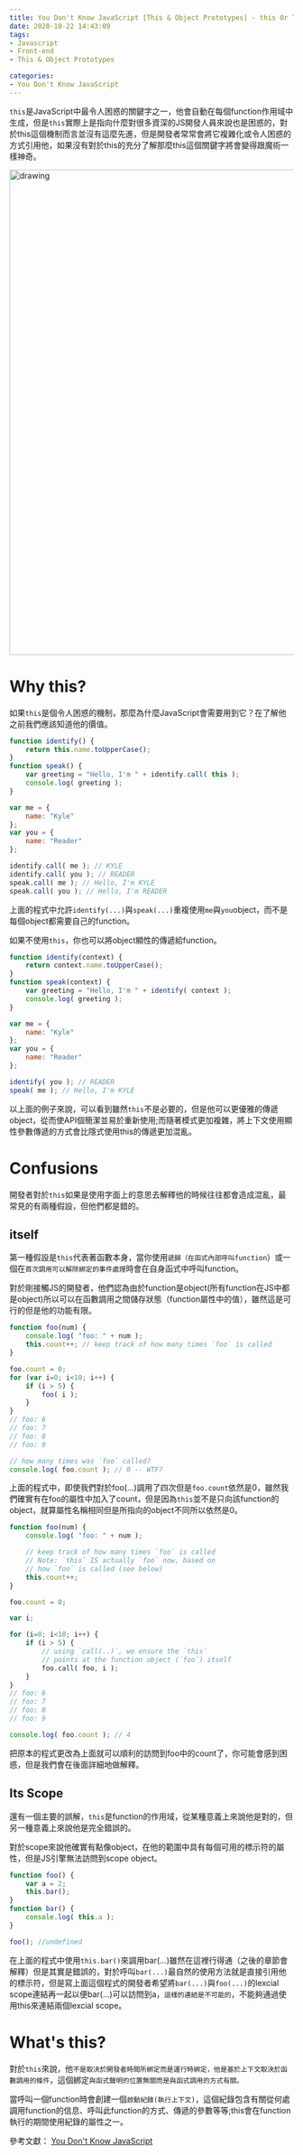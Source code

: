 ```yaml
---
title: You Don't Know JavaScript [This & Object Prototypes] - this Or That?
date: 2020-10-22 14:43:09
tags:
- Javascript
- Front-end
- This & Object Prototypes

categories:
- You Don't Know JavaScript
---
```


`this`是JavaScript中最令人困惑的關鍵字之一，他會自動在每個function作用域中生成，但是`this`實際上是指向什麼對很多資深的JS開發人員來說也是困惑的，對於this這個機制而言並沒有這麼先進，但是開發者常常會將它複雜化或令人困惑的方式引用他，如果沒有對於this的充分了解那麼this這個關鍵字將會變得跟魔術一樣神奇。

<img src="https://pbs.twimg.com/profile_images/950748274914447361/fo36NbaV_400x400.jpg" alt="drawing" width="860"/>

<!-- more -->

# Why this?
如果`this`是個令人困惑的機制，那麼為什麼JavaScript會需要用到它？在了解他之前我們應該知道他的價值。
```javascript
function identify() {
	return this.name.toUpperCase();
}
function speak() {
	var greeting = "Hello, I'm " + identify.call( this );
	console.log( greeting );
}

var me = {
	name: "Kyle"
};
var you = {
	name: "Reader"
};

identify.call( me ); // KYLE
identify.call( you ); // READER
speak.call( me ); // Hello, I'm KYLE
speak.call( you ); // Hello, I'm READER
```
上面的程式中允許`identify(...)`與`speak(...)`重複使用`me`與`you`object，而不是每個object都需要自己的function。

如果不使用`this`，你也可以將object顯性的傳遞給function。
```javascript
function identify(context) {
	return context.name.toUpperCase();
}
function speak(context) {
	var greeting = "Hello, I'm " + identify( context );
	console.log( greeting );
}

var me = {
	name: "Kyle"
};
var you = {
	name: "Reader"
};

identify( you ); // READER
speak( me ); // Hello, I'm KYLE
```
以上面的例子來說，可以看到雖然`this`不是必要的，但是他可以更優雅的傳遞object，從而使API個簡潔並易於重新使用;而隨著模式更加複雜，將上下文使用顯性參數傳遞的方式會比隱式使用this的傳遞更加混亂。

# Confusions
開發者對於`this`如果是使用字面上的意思去解釋他的時候往往都會造成混亂，最常見的有兩種假設，但他們都是錯的。

## itself
第一種假設是`this`代表著函數本身，當你使用`遞歸（在函式內部呼叫function`）或一個在`首次調用可以解除綁定的事件處理`時會在自身函式中呼叫function。

對於剛接觸JS的開發者，他們認為由於function是object(所有function在JS中都是object)所以可以在函數調用之間儲存狀態（function屬性中的值），雖然這是可行的但是他的功能有限。
```javascript
function foo(num) {
	console.log( "foo: " + num );
	this.count++; // keep track of how many times `foo` is called
}

foo.count = 0;
for (var i=0; i<10; i++) {
	if (i > 5) {
		foo( i );
	}
}
// foo: 6
// foo: 7
// foo: 8
// foo: 9

// how many times was `foo` called?
console.log( foo.count ); // 0 -- WTF?
```
上面的程式中，即使我們對於foo(...)調用了四次但是`foo.count`依然是0，雖然我們確實有在foo的屬性中加入了count，但是因為`this`並不是只向該function的object，就算屬性名稱相同但是所指向的object不同所以依然是0。
```javascript
function foo(num) {
	console.log( "foo: " + num );

	// keep track of how many times `foo` is called
	// Note: `this` IS actually `foo` now, based on
	// how `foo` is called (see below)
	this.count++;
}

foo.count = 0;

var i;

for (i=0; i<10; i++) {
	if (i > 5) {
		// using `call(..)`, we ensure the `this`
		// points at the function object (`foo`) itself
		foo.call( foo, i );
	}
}
// foo: 6
// foo: 7
// foo: 8
// foo: 9

console.log( foo.count ); // 4
```
把原本的程式更改為上面就可以順利的訪問到foo中的count了，你可能會感到困惑，但是我們會在後面詳細地做解釋。

## Its Scope
還有一個主要的誤解，`this`是function的作用域，從某種意義上來說他是對的，但另一種意義上來說他是完全錯誤的。

對於scope來說他確實有點像object，在他的範圍中具有每個可用的標示符的屬性，但是JS引擎無法訪問到scope object。
```javascript
function foo() {
	var a = 2;
	this.bar();
}
function bar() {
	console.log( this.a );
}

foo(); //undefined
```
在上面的程式中使用`this.bar()`來調用bar(...)雖然在這裡行得通（之後的章節會解釋）但是其實是錯誤的，對於呼叫`bar(...)`最自然的使用方法就是直接引用他的標示符，但是寫上面這個程式的開發者希望將`bar(...)`與`foo(...)`的lexcial scope連結再一起以便bar(...)可以訪問到a，`這樣的連結是不可能的`，不能夠通過使用this來連結兩個lexcial scope。


# What's this?
對於`this`來說，他`不是取決於開發者時間所綁定而是運行時綁定，他是基於上下文取決於函數調用的條件`，這個綁定`與函式聲明的位置無關而是與函式調用的方式有關。`

當呼叫一個function時會創建一個`啟動紀錄(執行上下文)`，這個紀錄包含有關從何處調用function的信息、呼叫此function的方式、傳遞的參數等等;this會在function執行的期間使用紀錄的屬性之一。

參考文獻：
[You Don't Know JavaScript](https://github.com/getify/You-Dont-Know-JS/blob/1st-ed/this%20%26%20object%20prototypes/ch1.md)